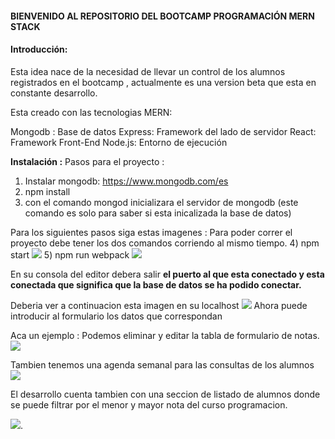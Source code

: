 #### BIENVENIDO AL REPOSITORIO DEL BOOTCAMP PROGRAMACIÓN MERN STACK

#### Introducción:

Esta idea nace de la necesidad de llevar un control de los alumnos registrados en el bootcamp , actualmente es una version beta que esta en constante desarrollo.

Esta creado con las tecnologias MERN: 

Mongodb : Base de datos
Express:  Framework del lado de servidor 
React: Framework Front-End
Node.js: Entorno de ejecución

**Instalación :**
Pasos para el proyecto : 
1) Instalar mongodb: https://www.mongodb.com/es
2) npm install
3) con el comando mongod inicializara el servidor de mongodb (este comando es solo para saber si esta inicalizada la base de datos)

Para los siguientes pasos siga estas imagenes :
Para poder correr el proyecto debe tener los dos comandos corriendo al mismo tiempo.
4) npm start 
![](https://i.imgur.com/O0CaHe0.png)
5) npm run webpack 
![](https://i.imgur.com/w7qREZP.png)

En su consola del editor debera salir **el puerto al que esta conectado y esta conectada que significa que la base de datos se ha podido conectar.**

Deberia ver a continuacion esta imagen en su localhost
![](https://i.imgur.com/sIZjoP9.png)
Ahora puede introducir al formulario los datos que correspondan



Aca un ejemplo :
Podemos eliminar y editar la tabla de formulario de notas.
![](https://i.imgur.com/AqJhLSh.png)

Tambien tenemos una agenda semanal para las consultas de los alumnos
![](https://i.imgur.com/jGcmTq0.png)

El desarrollo cuenta tambien con una seccion de listado de alumnos donde se puede filtrar por el menor y mayor nota del curso programacion.

![](https://i.imgur.com/1grA1kv.png).
